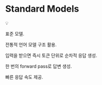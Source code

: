 # Standard Models

<aside>
💡

표준 모델.

전통적 언어 모델 구조 활용.

입력을 받으면 즉시 토큰 단위로 순차적 응답 생성.

한 번의 forward pass로 답변 생성.

빠른 응답 속도 제공.

</aside>
